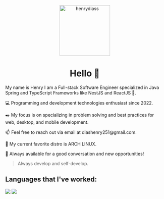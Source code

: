 <div align="center">
 <img src="https://camo.githubusercontent.com/0a0f23f31c2f7518848e24918353467a28a3f2c9fe023fe0e3e132b418196e14/68747470733a2f2f6d65646961322e67697068792e636f6d2f6d656469612f584f38524d7452614b3733697349743069322f67697068792e6769663f6369643d373930623736313131313138626433313064343363313130313666613362353231353834643537643665363735356237267269643d67697068792e6769662663743d67" alt="henrydiass" width="160" height="160" /> 
 <h1>Hello 👋</h1>
</div>
My name is Henry I am a Full-stack Software Engineer specialized in Java Spring and TypeScript Frameworks like NestJS and ReactJS 🚀.

<p>💻 Programming and development technologies enthusiast since 2022.</p>
<p>✒️ My focus is on specializing in problem solving and best practices for web, desktop, and mobile development.</p>
<p>📫 Feel free to reach out via email at diashenry251@gmail.com.</p>
<p>📀 My current favorite distro is ARCH LINUX.</p>
<p>💬 Always available for a good conversation and new opportunities!</p>

> Always develop and self-develop.


## Languages that I've worked:
<img src="https://camo.githubusercontent.com/9e02c0426b198d80f933ea32f92142c36ce703345e524caa6c7f38fa338aaf9f/68747470733a2f2f736b696c6c69636f6e732e6465762f69636f6e733f693d6a617661" />
<img src="https://camo.githubusercontent.com/1594bb61e85b22739a2e8fa02ea68154f8969efc2f280a47f2602f99d5f0fc0e/68747470733a2f2f736b696c6c69636f6e732e6465762f69636f6e733f693d7079
" />
